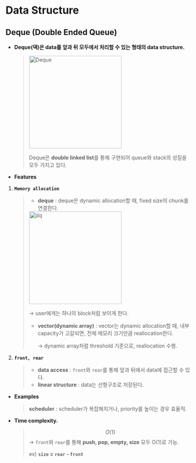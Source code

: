 # Data Structure

## Deque (Double Ended Queue)

- **Deque(덱)은 data를 앞과 뒤 모두에서 처리할 수 있는 형태의 data structure.**
  
  > <img width="250" alt="Deque" src="https://user-images.githubusercontent.com/23169707/72618897-7b457200-397f-11ea-82db-45e22495fce0.png">
  >
  > Deque은 **double linked list**를 통해 구현되어 queue와 stack의 성질을 모두 가지고 있다.
  
- **Features**
  
1. **`Memory allocation`**
  
     > * **deque** : deque은 dynamic allocation할 때, fixed size의 chunk를 연결한다.
     >
     > <img width="250" alt="dq" src="https://user-images.githubusercontent.com/23169707/79639063-1e4a9980-81c4-11ea-9c76-dc88b6ec3b31.png">
     >
     > → user에게는 하나의 block처럼 보이게 한다.
     >
     > * **vector(dynamic array)** : vector는 dynamic allocation할 때, 내부 capacity가 고갈되면, 전체 메모리 크기만큼 reallocation한다.
     >
     >   → dynamic array처럼 threshold 기준으로, reallocation 수행.
  
  2. **`front, rear`**
  
     > * **data access** : `front`와 `rear`를 통해 앞과 뒤에서 data에 접근할 수 있다.
     > * **linear structure** : data는 선형구조로 저장된다.
  
- **Examples**

  > **scheduler** : scheduler가 복잡해지거나, priority를 높이는 경우 효율적.


- **Time complexity.**

  > $$
  > O(1)
  > $$
  > → `front`와 `rear`를 통해 **push, pop, empty, size** 모두 O(1)로 가능.
  >
  > ex) **`size` = `rear` - `front`**

